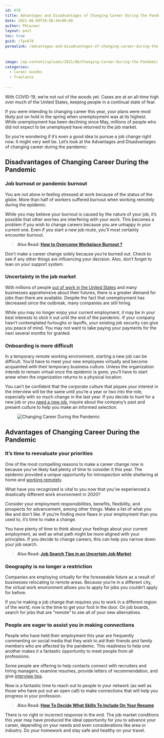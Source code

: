```yaml
---
id: 678
title: Advantages and Disadvantages of Changing Career During the Pandemic
date: 2021-06-09T19:58:44+00:00
author: PhCareer
layout: post
toc: true
guid: /?p=678
permalink: /advantages-and-disadvantages-of-changing-career-during-the-pandemic/


image: /wp-content/uploads/2021/06/Changing-Career-During-the-Pandemic.jpg
categories:
  - Career Guides
  - freelance

---
```

With COVID-19, we&#8217;re not out of the woods yet. Cases are at an all-time high over much of the United States, keeping people in a continual state of fear.

If you were intending to changing career this year, your plans were most likely put on hold in the spring when unemployment was at its highest. While unemployment has been declining since May, millions of people who did not expect to be unemployed have returned to the job market.

So you&#8217;re wondering if it&#8217;s even a good idea to pursue a job change right now. It might very well be. Let&#8217;s look at the Advantages and Disadvantages of changing career during the pandemic:

## **Disadvantages of Changing Career During the Pandemic**

### **Job burnout or pandemic burnout**

You are not alone in feeling stressed at work because of the status of the globe. More than half of workers suffered burnout when working remotely during the epidemic.

While you may believe your burnout is caused by the nature of your job, it&#8217;s possible that other worries are interfering with your work. This becomes a problem if you wish to change careers because you are unhappy in your current one. Even if you start a new job route, you&#8217;ll most certainly encounter burnout.

<blockquote class="wp-block-quote">
  <p>
    <strong>Also Read: <a href="/how-to-overcome-workplace-burnout/">How to Overcome Workplace Burnout ?</a></strong>
  </p>
</blockquote>

Don&#8217;t make a career change solely because you&#8217;re burned out. Check to see if any other things are influencing your decision. Also, don&#8217;t forget to lean on your support system.

### **Uncertainty in the job market**

With millions of people [out of work in the United States](https://www.bls.gov/news.release/pdf/empsit.pdf) and many businesses apprehensive about their futures, there is a greater demand for jobs than there are available. Despite the fact that unemployment has decreased since the outbreak, many companies are still hiring.

While you may no longer enjoy your current employment, it may be in your best interests to stick it out until the end of the pandemic. If your company hasn&#8217;t contemplated furloughs or layoffs, your existing job security can give you peace of mind. You may not want to take paying your payments for the next several months for granted.

### **Onboarding is more difficult**

In a temporary remote working environment, starting a new job can be difficult. You&#8217;d have to meet your new employees virtually and become acquainted with their temporary business culture. Unless the organization intends to remain virtual once the epidemic is gone, you&#8217;ll have to start anew when the organization returns to a physical location.

You can&#8217;t be confident that the corporate culture that piques your interest in the interview will be the same until you&#8217;re a year or two into the role, especially with so much change in the last year. If you decide to hunt for a new job or you [need a new job](/signs-that-you-need-a-new-job/), inquire about the company&#8217;s past and present culture to help you make an informed selection.


<figure class="wp-block-image size-large">

<img loading="lazy" width="1024" height="512" src="/wp-content/uploads/2021/06/benefits-of-working-from-home.jpg" alt="Changing Career During the Pandemic" class="wp-image-679" srcset="/wp-content/uploads/2021/06/benefits-of-working-from-home.jpg 1024w, /wp-content/uploads/2021/06/benefits-of-working-from-home-300x150.jpg 300w, /wp-content/uploads/2021/06/benefits-of-working-from-home-768x384.jpg 768w" sizes="(max-width: 1024px) 100vw, 1024px" /> </figure> 

## **Advantages of Changing Career During the Pandemic**

### **It&#8217;s time to reevaluate your priorities**

One of the most compelling reasons to make a career change now is because you&#8217;ve likely had plenty of time to consider it this year. The epidemic provided a unique opportunity for introspection while sheltering at home and [working remotely](/category/work-from-home/).

What have you recognized is vital to you now that you&#8217;ve experienced a drastically different work environment in 2020?

Consider your employment responsibilities, benefits, flexibility, and prospects for advancement, among other things. Make a list of what you like and don&#8217;t like. If you&#8217;re finding more flaws in your employment than you used to, it&#8217;s time to make a change.

You have plenty of time to think about your feelings about your current employment, as well as what path might be more aligned with your principles. If you decide to change careers, this can help you narrow down your job search.

<blockquote class="wp-block-quote">
  <p>
    <strong>Also Read: <a href="/job-search-tips-in-an-uncertain-job-market/">Job Search Tips in an Uncertain Job Market</a></strong>
  </p>
</blockquote>

### **Geography is no longer a restriction**

Companies are employing virtually for the foreseeable future as a result of businesses relocating to remote areas. Because you&#8217;re in a different city, the virtual work environment allows you to apply for jobs you couldn&#8217;t apply for before.

If you&#8217;re making a job change that requires you to work in a different region of the world, now is the time to get your foot in the door. On job boards, search for jobs that are &#8220;remote&#8221; to see all of your new alternatives.



### **People are eager to assist you in making connections**

People who have held their employment this year are frequently commenting on social media that they wish to aid their friends and family members who are affected by the pandemic. This readiness to help one another makes it a fantastic opportunity to meet people from all professions.

Some people are offering to help contacts connect with recruiters and hiring managers, examine resumes, provide letters of recommendation, and give [interview tips](/online-job-interview-tips-in-the-wake-of-coronavirus/).

Now is a fantastic time to reach out to people in your network (as well as those who have put out an open call) to make connections that will help you progress in your profession.

<blockquote class="wp-block-quote">
  <p>
    <strong>Also Read: <a href="/how-to-decide-what-skills-to-include-on-your-resume/">How To Decide What Skills To Include On Your Resume</a></strong>
  </p>
</blockquote>

There is no right or incorrect response in the end. The job market conditions this year may have produced the ideal opportunity for you to advance your career, depending on your needs and even considerations like area or industry. Do your homework and stay safe and healthy on your travel.

